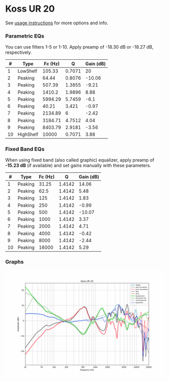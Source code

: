 # Koss UR 20
See [usage instructions](https://github.com/jaakkopasanen/AutoEq#usage) for more options and info.

### Parametric EQs
You can use filters 1-5 or 1-10. Apply preamp of -18.30 dB or -18.27 dB, respectively.

|   # | Type      |   Fc (Hz) |      Q |   Gain (dB) |
|-----|-----------|-----------|--------|-------------|
|   1 | LowShelf  |    105.33 | 0.7071 |       20    |
|   2 | Peaking   |     64.44 | 0.8076 |      -10.06 |
|   3 | Peaking   |    507.39 | 1.3855 |       -9.21 |
|   4 | Peaking   |   1410.2  | 1.9896 |        8.88 |
|   5 | Peaking   |   5994.29 | 5.7459 |       -6.1  |
|   6 | Peaking   |     40.21 | 3.421  |       -0.97 |
|   7 | Peaking   |   2134.89 | 6      |       -2.42 |
|   8 | Peaking   |   3184.71 | 4.7512 |        4.04 |
|   9 | Peaking   |   8403.79 | 2.9181 |       -3.56 |
|  10 | HighShelf |  10000    | 0.7071 |        3.88 |

### Fixed Band EQs
When using fixed band (also called graphic) equalizer, apply preamp of **-15.23 dB** (if available) and set gains manually with these parameters.

|   # | Type    |   Fc (Hz) |      Q |   Gain (dB) |
|-----|---------|-----------|--------|-------------|
|   1 | Peaking |     31.25 | 1.4142 |       14.06 |
|   2 | Peaking |     62.5  | 1.4142 |        5.48 |
|   3 | Peaking |    125    | 1.4142 |        1.83 |
|   4 | Peaking |    250    | 1.4142 |       -0.99 |
|   5 | Peaking |    500    | 1.4142 |      -10.07 |
|   6 | Peaking |   1000    | 1.4142 |        3.37 |
|   7 | Peaking |   2000    | 1.4142 |        4.71 |
|   8 | Peaking |   4000    | 1.4142 |       -0.42 |
|   9 | Peaking |   8000    | 1.4142 |       -2.44 |
|  10 | Peaking |  16000    | 1.4142 |        5.29 |

### Graphs
![](./Koss%20UR%2020.png)
